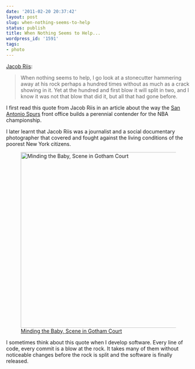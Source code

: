 ```yaml
---
date: '2011-02-20 20:37:42'
layout: post
slug: when-nothing-seems-to-help
status: publish
title: When Nothing Seems to Help...
wordpress_id: '1591'
tags:
- photo
---
```


[Jacob Riis][wikipedia]:
> When nothing seems to help, I go look at a stonecutter hammering away at his rock perhaps a hundred times without as much as a crack showing in it. Yet at the hundred and first blow it will split in two, and I know it was not that blow that did it, but all that had gone before.

I first read this quote from Jacob Riis in an article about the way the [San Antonio Spurs][spurs] front office builds a perennial contender for the NBA championship.

I later learnt that Jacob Riis was a journalist and a social documentary photographer that covered and fought against the living conditions of the poorest New York citizens.

<figure>
  <img width="480" alt="Minding the Baby, Scene in Gotham Court" src="http://www.museumsyndicate.com/images/5/42935.jpg">
  <figcaption><a href="http://www.museumsyndicate.com/item.php?item=42935">Minding the Baby, Scene in Gotham Court</a></figcaption>
</figure>

I sometimes think about this quote when I develop software. Every line of code, every commit is a blow at the rock. It takes many of them without noticeable changes before the rock is split and the software is finally released.

[wikipedia]: http://en.wikipedia.org/wiki/Jacob_Riis
[spurs]: http://www.nba.com/spurs/
